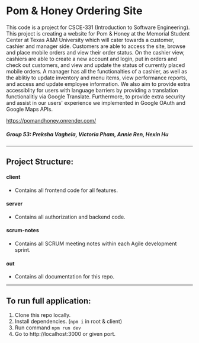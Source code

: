 # Pom & Honey Ordering Site

This code is a project for CSCE-331 (Introduction to Software Engineering). This project is creating a website for Pom & Honey at the Memorial Student Center at Texas A&M University which will cater towards a customer, cashier and manager side. Customers are able to access the site, browse and place mobile orders and view their order status. On the cashier view, cashiers are able to create a new account and login, put in orders and check out customers, and view and update the status of currently placed mobile orders. A manager has all the functionalties of a cashier, as well as the ablitiy to update inventory and menu items, view performance reports, and access and update employee information. We also aim to provide extra accessiblity for users with language barriers by providing a translation functionalitiy via Google Translate. Furthermore, to provide extra security and assist in our users' experience we implemented in Google OAuth and Google Maps APIs.

https://pomandhoney.onrender.com/

##### Group 53: Preksha Vaghela, Victoria Pham, Annie Ren, Hexin Hu

---

## Project Structure:

#### client

-   Contains all frontend code for all features.

#### server

-   Contains all authorization and backend code.

#### scrum-notes

-   Contains all SCRUM meeting notes within each Agile development sprint.

#### out

-   Contains all documentation for this repo.

---

## To run full application:

1. Clone this repo locally.
2. Install dependencies. (`npm i` in root & client)
3. Run command `npm run dev`
4. Go to http://localhost:3000 or given port.
